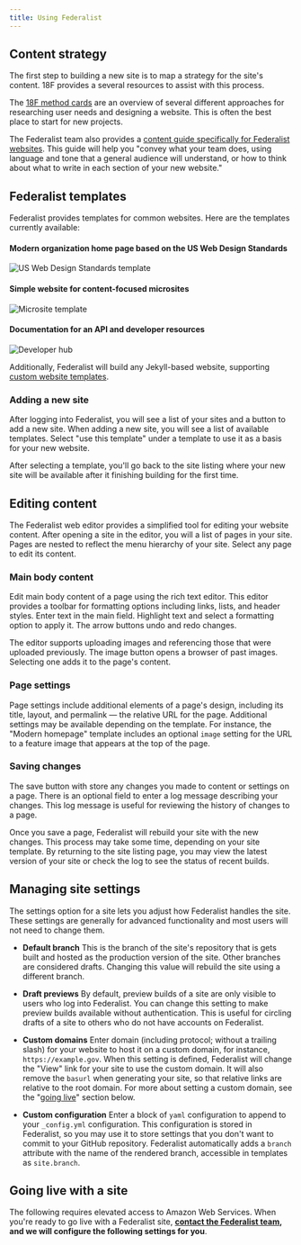```yaml
---
title: Using Federalist
---
```


## Content strategy

The first step to building a new site is to map a strategy for the site's content. 18F provides a several resources to assist with this process.

The [18F method cards](https://methods.18f.gov/) are an overview of several different approaches for researching user needs and designing a website. This is often the best place to start for new projects.

The Federalist team also provides a [content guide specifically for Federalist websites]({{site.baseurl}}/pages/content-guide/). This guide will help you "convey what your team does, using language and tone that a general audience will understand, or how to think about what to write in each section of your new website."

## Federalist templates

Federalist provides templates for common websites. Here are the templates currently available:

#### Modern organization home page based on the US Web Design Standards
![US Web Design Standards template](https://federalist.18f.gov/images/team.thumb.png)

#### Simple website for content-focused microsites
![Microsite template](https://federalist.18f.gov/images/microsite.thumb.png)

#### Documentation for an API and developer resources
![Developer hub](https://federalist.18f.gov/images/developer.thumb.png)

Additionally, Federalist will build any Jekyll-based website, supporting [custom website templates]({{site.baseurl}}/pages/custom-templates/).


### Adding a new site

After logging into Federalist, you will see a list of your sites and a button to add a new site. When adding a new site, you will see a list of available templates. Select "use this template" under a template to use it as a basis for your new website.

After selecting a template, you'll go back to the site listing where your new site will be available after it finishing building for the first time.


## Editing content

The Federalist web editor provides a simplified tool for editing your website content. After opening a site in the editor, you will a list of pages in your site. Pages are nested to reflect the menu hierarchy of your site. Select any page to edit its content.


### Main body content

Edit main body content of a page using the rich text editor. This editor provides a toolbar for formatting options including links, lists, and header styles. Enter text in the main field. Highlight text and select a formatting option to apply it. The arrow buttons undo and redo changes.

The editor supports uploading images and referencing those that were uploaded previously. The image button opens a browser of past images. Selecting one adds it to the page's content.


### Page settings

Page settings include additional elements of a page's design, including its title, layout, and permalink — the relative URL for the page. Additional settings may be available depending on the template. For instance, the "Modern homepage" template includes an optional `image` setting for the URL to a feature image that appears at the top of the page.


### Saving changes

The save button with store any changes you made to content or settings on a page. There is an optional field to enter a log message describing your changes. This log message is useful for reviewing the history of changes to a page.

Once you save a page, Federalist will rebuild your site with the new changes. This process may take some time, depending on your site template. By returning to the site listing page, you may view the latest version of your site or check the log to see the status of recent builds.


## Managing site settings

The settings option for a site lets you adjust how Federalist handles the site. These settings are generally for advanced functionality and most users will not need to change them.

- **Default branch** This is the branch of the site's repository that is gets built and hosted as the production version of the site. Other branches are considered drafts. Changing this value will rebuild the site using a different branch.

- **Draft previews** By default, preview builds of a site are only visible to users who log into Federalist. You can change this setting to make preview builds available without authentication. This is useful for circling drafts of a site to others who do not have accounts on Federalist.

- **Custom domains** Enter domain (including protocol; without a trailing slash) for your website to host it on a custom domain, for instance, `https://example.gov`. When this setting is defined, Federalist will change the "View" link for your site to use the custom domain. It will also remove the `basurl` when generating your site, so that relative links are relative to the root domain. For more about setting a custom domain, see the "[going live](#going-live-with-a-site)" section below.

- **Custom configuration** Enter a block of `yaml` configuration to append to your `_config.yml` configuration. This configuration is stored in Federalist, so you may use it to store settings that you don't want to commit to your GitHub repository. Federalist automatically adds a `branch` attribute with the name of the rendered branch, accessible in templates as `site.branch`.


## Going live with a site

The following requires elevated access to Amazon Web Services. When you're ready to go live with a Federalist site, **[contact the Federalist team](https://github.com/18F/federalist/issues/new), and we will configure the following settings for you**.
